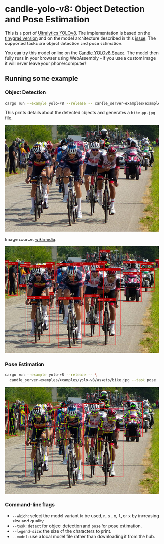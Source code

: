 # candle-yolo-v8: Object Detection and Pose Estimation

This is a port of [Ultralytics
YOLOv8](https://github.com/ultralytics/ultralytics). The implementation is based
on the [tinygrad
version](https://github.com/tinygrad/tinygrad/blob/master/examples/yolov8.py)
and on the model architecture described in this
[issue](https://github.com/ultralytics/ultralytics/issues/189). The supported
tasks are object detection and pose estimation.

You can try this model online on the [Candle YOLOv8
Space](https://huggingface.co/spaces/lmz/candle-yolo). The model then fully runs
in your browser using WebAssembly - if you use a custom image it will never
leave your phone/computer!

## Running some example

### Object Detection

```bash
cargo run --example yolo-v8 --release -- candle_server-examples/examples/yolo-v8/assets/bike.jpg
```

This prints details about the detected objects and generates a `bike.pp.jpg` file.

![Leading group, Giro d'Italia 2021](./assets/bike.jpg)

Image source:
[wikimedia](https://commons.wikimedia.org/wiki/File:Leading_group,_Giro_d%27Italia_2021,_Stage_15.jpg).

![Leading group, Giro d'Italia 2021](./assets/bike.od.jpg)

### Pose Estimation

```bash
cargo run --example yolo-v8 --release -- \
  candle_server-examples/examples/yolo-v8/assets/bike.jpg --task pose
```

![Leading group, Giro d'Italia 2021](./assets/bike.pose.jpg)

### Command-line flags

- `--which`: select the model variant to be used, `n`, `s` , `m`, `l`, or `x` by
  increasing size and quality.
- `--task`: `detect` for object detection and `pose` for pose estimation.
- `--legend-size`: the size of the characters to print.
- `--model`: use a local model file rather than downloading it from the hub.

